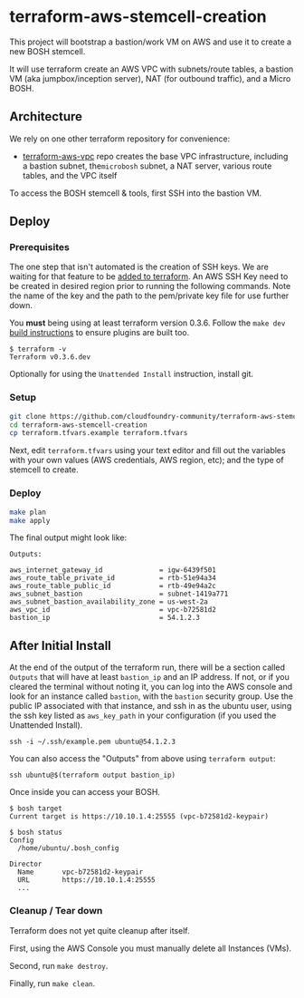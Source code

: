 terraform-aws-stemcell-creation
===============================

This project will bootstrap a bastion/work VM on AWS and use it to create a new BOSH stemcell.

It will use terraform create an AWS VPC with subnets/route tables, a bastion VM (aka jumpbox/inception server), NAT (for outbound traffic), and a Micro BOSH.

Architecture
------------

We rely on one other terraform repository for convenience:

-	[terraform-aws-vpc](https://github.com/cloudfoundry-community/terraform-aws-vpc) repo creates the base VPC infrastructure, including a bastion subnet, the`microbosh` subnet, a NAT server, various route tables, and the VPC itself

To access the BOSH stemcell & tools, first SSH into the bastion VM.

Deploy
------

### Prerequisites

The one step that isn't automated is the creation of SSH keys. We are waiting for that feature to be [added to terraform](https://github.com/hashicorp/terraform/issues/28). An AWS SSH Key need to be created in desired region prior to running the following commands. Note the name of the key and the path to the pem/private key file for use further down.

You **must** being using at least terraform version 0.3.6. Follow the `make dev` [build instructions](https://github.com/hashicorp/terraform/#developing-terraform) to ensure plugins are built too.

```
$ terraform -v
Terraform v0.3.6.dev
```

Optionally for using the `Unattended Install` instruction, install git.

### Setup

```bash
git clone https://github.com/cloudfoundry-community/terraform-aws-stemcell-creation
cd terraform-aws-stemcell-creation
cp terraform.tfvars.example terraform.tfvars
```

Next, edit `terraform.tfvars` using your text editor and fill out the variables with your own values (AWS credentials, AWS region, etc); and the type of stemcell to create.

### Deploy

```bash
make plan
make apply
```

The final output might look like:

```
Outputs:

aws_internet_gateway_id              = igw-6439f501
aws_route_table_private_id           = rtb-51e94a34
aws_route_table_public_id            = rtb-49e94a2c
aws_subnet_bastion                   = subnet-1419a771
aws_subnet_bastion_availability_zone = us-west-2a
aws_vpc_id                           = vpc-b72581d2
bastion_ip                           = 54.1.2.3
```

After Initial Install
---------------------

At the end of the output of the terraform run, there will be a section called `Outputs` that will have at least `bastion_ip` and an IP address. If not, or if you cleared the terminal without noting it, you can log into the AWS console and look for an instance called `bastion`, with the `bastion` security group. Use the public IP associated with that instance, and ssh in as the ubuntu user, using the ssh key listed as `aws_key_path` in your configuration (if you used the Unattended Install).

```
ssh -i ~/.ssh/example.pem ubuntu@54.1.2.3
```

You can also access the "Outputs" from above using `terraform output`:

```
ssh ubuntu@$(terraform output bastion_ip)
```

Once inside you can access your BOSH.

```
$ bosh target
Current target is https://10.10.1.4:25555 (vpc-b72581d2-keypair)

$ bosh status
Config
  /home/ubuntu/.bosh_config

Director
  Name       vpc-b72581d2-keypair
  URL        https://10.10.1.4:25555
  ...
```

### Cleanup / Tear down

Terraform does not yet quite cleanup after itself.

First, using the AWS Console you must manually delete all Instances (VMs).

Second, run `make destroy`.

Finally, run `make clean`.
